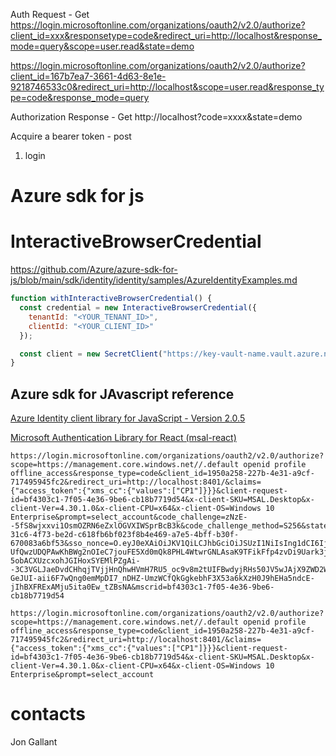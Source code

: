 Auth Request - Get
https://login.microsoftonline.com/organizations/oauth2/v2.0/authorize?client_id=xxx&responsetype=code&redirect_uri=http://localhost&response_mode=query&scope=user.read&state=demo

https://login.microsoftonline.com/organizations/oauth2/v2.0/authorize?client_id=167b7ea7-3661-4d63-8e1e-9218746533c0&redirect_uri=http://localhost&scope=user.read&response_type=code&response_mode=query

Authorization Response - Get
http://localhost?code=xxxx&state=demo

Acquire a bearer token - post

1. login

# Azure sdk for js

# InteractiveBrowserCredential

https://github.com/Azure/azure-sdk-for-js/blob/main/sdk/identity/identity/samples/AzureIdentityExamples.md

```JavaScript
function withInteractiveBrowserCredential() {
  const credential = new InteractiveBrowserCredential({
    tenantId: "<YOUR_TENANT_ID>",
    clientId: "<YOUR_CLIENT_ID>"
  });

  const client = new SecretClient("https://key-vault-name.vault.azure.net", credential);
}
```

## Azure sdk for JAvascript reference

[Azure Identity client library for JavaScript - Version 2.0.5](https://docs.microsoft.com/en-us/javascript/api/overview/azure/identity-readme?view=azure-node-latest)

[Microsoft Authentication Library for React (msal-react)](https://github.com/AzureAD/microsoft-authentication-library-for-js/tree/dev/lib/msal-react)

```
https://login.microsoftonline.com/organizations/oauth2/v2.0/authorize?scope=https://management.core.windows.net//.default openid profile offline_access&response_type=code&client_id=1950a258-227b-4e31-a9cf-717495945fc2&redirect_uri=http://localhost:8401/&claims={"access_token":{"xms_cc":{"values":["CP1"]}}}&client-request-id=bf4303c1-7f05-4e36-9be6-cb18b7719d54&x-client-SKU=MSAL.Desktop&x-client-Ver=4.30.1.0&x-client-CPU=x64&x-client-OS=Windows 10 Enterprise&prompt=select_account&code_challenge=zNzE--5fS8wjxxvi1OsmOZRN6eZxlOGVXIWSprBcB3k&code_challenge_method=S256&state=c69919ce-31c6-4f73-be2d-c618fb6bf023f8b4e469-a7e5-4bff-b30f-670083a6bf53&sso_nonce=O.eyJ0eXAiOiJKV1QiLCJhbGciOiJSUzI1NiIsIng1dCI6IjJaUXBKM1VwYmpBWVhZR2FYRUpsOGxWMFRPSSJ9.eyJhdWQiOiJ1cm46bWljcm9zb2Z0OnJ0OmNoYWxsZW5nZSIsImlzcyI6Imh0dHBzOi8vbG9naW4ubWljcm9zb2Z0b25saW5lLmNvbSIsImlhdCI6MTY2MjEwODg1OSwibmJmIjoxNjYyMTA4ODU5LCJleHAiOjE2NjIxMDkxNTl9.Nk6VW37guNt-UfQwzUDQPAwKhBWg2nOIeC7jouFE5Xd0mQk8PHL4WtwrGNLAsaK9TFikFfp4zvDi9Uark3jVJ_Q5xCHF2xv85rI_SOj-5obACXUzcxohJGIHoxSYEMlPZgAi--3C3VGLJaeDvdCHhqjTVjjHnQhwHVmH7RU5_oc9v8m2tUIFBwdyjRHs50JV5wJAjX9ZWD2Wa4p2St17TZ0xLj0YfoM1vEzx7bUgDGZzh9AzKr9ijR-GeJUI-aii6F7wQng0emMpDI7_nDHZ-UmzWCfQkGgkebhF3X53a6kXzH0J9hEHa5ndcE-jIhBXFRExAMju5ita0Ew_tZBsNA&mscrid=bf4303c1-7f05-4e36-9be6-cb18b7719d54
```

```
https://login.microsoftonline.com/organizations/oauth2/v2.0/authorize?scope=https://management.core.windows.net//.default openid profile offline_access&response_type=code&client_id=1950a258-227b-4e31-a9cf-717495945fc2&redirect_uri=http://localhost:8401/&claims={"access_token":{"xms_cc":{"values":["CP1"]}}}&client-request-id=bf4303c1-7f05-4e36-9be6-cb18b7719d54&x-client-SKU=MSAL.Desktop&x-client-Ver=4.30.1.0&x-client-CPU=x64&x-client-OS=Windows 10 Enterprise&prompt=select_account
```

# contacts

Jon Gallant
